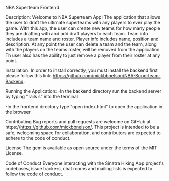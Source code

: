 NBA Superteam Frontend

Description:
Welcome to NBA Superteam App!  The application that allows the user to draft the ultimate superteams with any players to ever play the game.  With this app, the user can create new teams for how many people they are drafting with and add draft players to each team.  Team info includes a team name and roster.  Player info includes name, position and description.  At any point the user can delete a team and the team, along with the players on the teams roster, will be removed from the application.  Th user also has the ability to just remove a player from their roster at any point.

Installation:
In order to install correctly, you must install the backend first please follow this link: https://github.com/mickbbnelson/NBA-Superteam-Backend.

Running the Application:
-In the backend directory run the backend server by typing "rails s" into the terminal 

-In the frontend directory type "open index.html" to open the application in the browser

Contributing
Bug reports and pull requests are welcome on GitHub at https://https://github.com/mickbbnelson/. This project is intended to be a safe, welcoming space for collaboration, and contributors are expected to adhere to the code of conduct.

License
The gem is available as open source under the terms of the MIT License.

Code of Conduct
Everyone interacting with the Sinatra Hiking App project's codebases, issue trackers, chat rooms and mailing lists is expected to follow the code of conduct.

